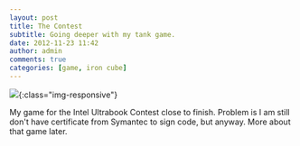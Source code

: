 ```yaml
---
layout: post
title: The Contest
subtitle: Going deeper with my tank game.
date: 2012-11-23 11:42
author: admin
comments: true
categories: [game, iron cube]
---
```


![](/blog/images/uploads/2012/11/tank_game.jpg){:class="img-responsive"}

My game for the Intel Ultrabook Contest close to finish. Problem is I am still don't have certificate from Symantec to sign code, but anyway. More about that game later.
